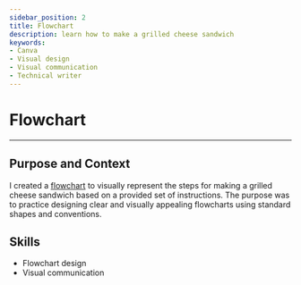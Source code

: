 ```yaml
---
sidebar_position: 2
title: Flowchart
description: learn how to make a grilled cheese sandwich
keywords: 
- Canva
- Visual design 
- Visual communication
- Technical writer
---
```

# Flowchart

---

## Purpose and Context

I created a [flowchart](https://www.dropbox.com/scl/fi/0w4ymuvsremoxhknye7tm/Jade-Guinoiseau-Flowchart-TWR-2010.png?rlkey=4mtng6fqwjhn7o1ler84lzgwc&st=kdu45q91&dl=0) to visually represent the steps for making a grilled cheese sandwich based on a provided set of instructions. The purpose was to practice designing clear and visually appealing flowcharts using standard shapes and conventions.

## Skills
- Flowchart design
- Visual communication 